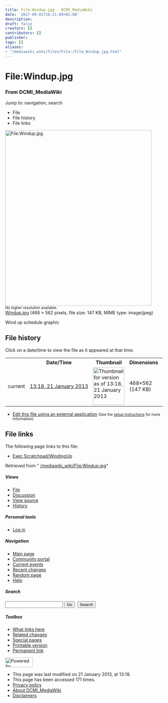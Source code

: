 ```yaml
---
title: File:Windup.jpg - DCMI_MediaWiki
date: '2017-09-01T16:21:09+01:00'
description: 
draft: false
creators: []
contributors: []
publisher: 
tags: []
aliases:
- "/mediawiki_wiki/files/File:/File_Windup.jpg.html"
---
```


<a id="top"></a>
# File:Windup.jpg

### From DCMI\_MediaWiki

Jump to: navigation, search
<!-- start content -->
- File
- File history
- File links

 [<img alt="File:Windup.jpg" src="/images/8/86/Windup.jpg" width="468" height="562">](/mediawiki_wiki/files/Windup.jpg)  
<small>No higher resolution available.</small>  
 [Windup.jpg](/images/8/86/Windup.jpg)‎ (468 × 562 pixels, file size: 147 KB, MIME type: image/jpeg)

Wind up schedule graphic

<!-- 
NewPP limit report
Preprocessor node count: 1/1000000
Post-expand include size: 0/2097152 bytes
Template argument size: 0/2097152 bytes
Expensive parser function count: 0/100
-->
## File history

Click on a date/time to view the file as it appeared at that time.

<table class="wikitable filehistory">
  <tr>
    <td></td>
    <th>Date/Time</th>
    <th>Thumbnail</th>
    <th>Dimensions</th>
    <th>User</th>
    <th>Comment</th>
  </tr>
  <tr>
    <td>current</td>
    <td class="filehistory-selected" style="white-space: nowrap;"><a href="/mediawiki_wiki/files/Windup.jpg">13:18, 21 January 2013</a></td>
    <td><a href="/images/8/86/Windup.jpg"><img alt="Thumbnail for version as of 13:18, 21 January 2013" src="/images/8/86/Windup.jpg" width="100" height="120"></a></td>
    <td>468×562 <span style="white-space: nowrap;">(147 KB)</span>
    </td>
    <td>
      <a href="/index.php?title=User:StuartSutton&amp;action=edit&amp;redlink=1" class="new mw-userlink" title="User:StuartSutton (page does not exist)">StuartSutton</a> <span style="white-space: nowrap;"> <span class="mw-usertoollinks">(<a href="/index.php?title=User_talk:StuartSutton&amp;action=edit&amp;redlink=1" class="new" title="User talk:StuartSutton (page does not exist)">Talk</a> | <a href="/index.php/Special:Contributions/StuartSutton" title="Special:Contributions/StuartSutton">contribs</a>)</span></span>
    </td>
    <td> <span class="comment">(Wind up schedule graphic)</span>
    </td>
  </tr>
</table>

  

- [Edit this file using an external application](/index.php?title=File:Windup.jpg&action=edit&externaledit=true&mode=file "File:Windup.jpg") <small>(See the <a href="http://www.mediawiki.org/wiki/Manual:External_editors" class="external text" rel="nofollow">setup instructions</a> for more information)</small>

## File links

The following page links to this file:

- [Exec Scratchpad/WindingUp](/index.php/Exec_Scratchpad/WindingUp "Exec Scratchpad/WindingUp")

Retrieved from " [/mediawiki_wiki/File:Windup.jpg](/mediawiki_wiki/files/File:/File:Windup.jpg.html)"

<!-- end content -->

##### Views

- [File](/mediawiki_wiki/files/File:/File:Windup.jpg.html "View the file page [c]")
- [Discussion](/index.php?title=File_talk:Windup.jpg&action=edit&redlink=1 "Discussion about the content page [t]")
- [View source](/index.php?title=File:Windup.jpg&action=edit "This page is protected.
You can view its source [e]")
- [History](/index.php?title=File:Windup.jpg&action=history "Past revisions of this page [h]")

##### Personal tools

- [Log in](/index.php?title=Special:UserLogin&returnto=File:Windup.jpg "You are encouraged to log in; however, it is not mandatory [o]")

<script type="text/javascript"> if (window.isMSIE55) fixalpha(); </script>

##### Navigation

- [Main page](/index.php/Main_Page "Visit the main page [z]")
- [Community portal](/index.php/DCMI_MediaWiki:Community_portal "About the project, what you can do, where to find things")
- [Current events](/index.php/DCMI_MediaWiki:Current_events "Find background information on current events")
- [Recent changes](/index.php/Special:RecentChanges "The list of recent changes in the wiki [r]")
- [Random page](/index.php/Special:Random "Load a random page [x]")
- [Help](/index.php/Help:Contents "The place to find out")

##### <label for="searchInput">Search</label>

<form action="/index.php" id="searchform">
				<input type="hidden" name="title" value="Special:Search">
				<input id="searchInput" title="Search DCMI_MediaWiki" accesskey="f" type="search" name="search">
				<input type="submit" name="go" class="searchButton" id="searchGoButton" value="Go" title="Go to a page with this exact name if exists"> 
				<input type="submit" name="fulltext" class="searchButton" id="mw-searchButton" value="Search" title="Search the pages for this text">
			</form>

##### Toolbox

- [What links here](/index.php/Special:WhatLinksHere/File:Windup.jpg "List of all wiki pages that link here [j]")
- [Related changes](/index.php/Special:RecentChangesLinked/File:Windup.jpg "Recent changes in pages linked from this page [k]")
- [Special pages](/index.php/Special:SpecialPages "List of all special pages [q]")
- [Printable version](/index.php?title=File:Windup.jpg&printable=yes "Printable version of this page [p]")
- [Permanent link](/index.php?title=File:Windup.jpg&oldid=4611 "Permanent link to this revision of the page")

<!-- end of the left (by default at least) column -->

 [<img src="/skins/common/images/poweredby_mediawiki_88x31.png" height="31" width="88" alt="Powered by MediaWiki">](http://www.mediawiki.org/)

- This page was last modified on 21 January 2013, at 13:18.
- This page has been accessed 171 times.
- [Privacy policy](/index.php/DCMI_MediaWiki:Privacy_policy "DCMI MediaWiki:Privacy policy")
- [About DCMI\_MediaWiki](/index.php/DCMI_MediaWiki:About "DCMI MediaWiki:About")
- [Disclaimers](/index.php/DCMI_MediaWiki:General_disclaimer "DCMI MediaWiki:General disclaimer")

<script>if (window.runOnloadHook) runOnloadHook();</script><!-- Served in 0.452 secs. -->
